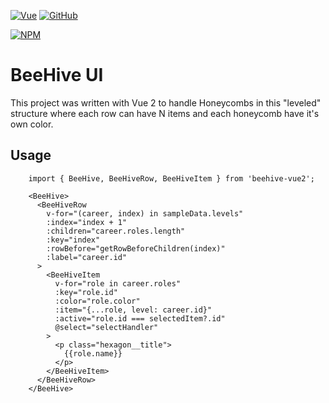 [![Vue](https://img.shields.io/badge/JavaScript%20framework-Vue-4FC08D?style=flat-square&logo=javascript&logoColor=white)](https://vuejs.org/) [![GitHub](https://img.shields.io/badge/-GitHub-181717?style=flat-square&logo=github)](https://github.com/weslleyrsr/BeeHive)

[![NPM](https://nodei.co/npm/beehive-vue2.png?compact=true)](https://npmjs.com/package/beehive-vue2)

# BeeHive UI
This project was written with Vue 2 to handle Honeycombs in this "leveled" structure where each row can have N items and each honeycomb have it's own color.

## Usage
```
    import { BeeHive, BeeHiveRow, BeeHiveItem } from 'beehive-vue2';

    <BeeHive>
      <BeeHiveRow
        v-for="(career, index) in sampleData.levels"
        :index="index + 1"
        :children="career.roles.length"
        :key="index"
        :rowBefore="getRowBeforeChildren(index)"
        :label="career.id"
      >
        <BeeHiveItem
          v-for="role in career.roles"
          :key="role.id"
          :color="role.color"
          :item="{...role, level: career.id}"
          :active="role.id === selectedItem?.id"
          @select="selectHandler"
        >
          <p class="hexagon__title">
            {{role.name}}
          </p>
        </BeeHiveItem>
      </BeeHiveRow>
    </BeeHive>
```